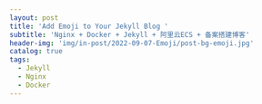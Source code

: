 ```yaml
---
layout: post
title: 'Add Emoji to Your Jekyll Blog '
subtitle: 'Nginx + Docker + Jekyll + 阿里云ECS + 备案搭建博客'
header-img: 'img/in-post/2022-09-07-Emoji/post-bg-emoji.jpg'
catalog: true
tags:
  - Jekyll
  - Nginx
  - Docker
---
```

